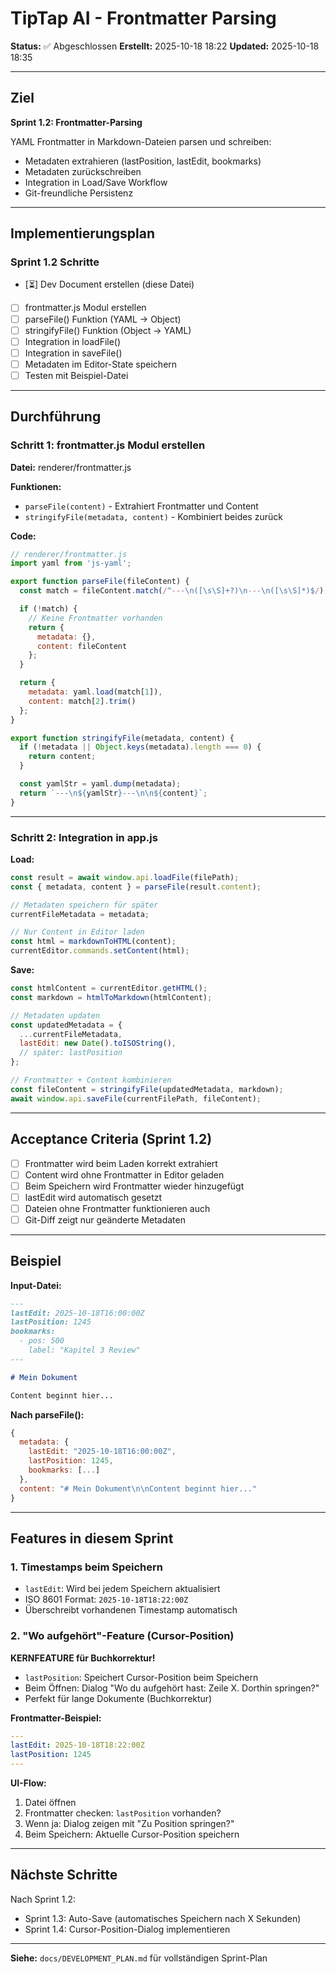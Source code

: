 # TipTap AI - Frontmatter Parsing

**Status:** ✅ Abgeschlossen
**Erstellt:** 2025-10-18 18:22
**Updated:** 2025-10-18 18:35

---

## Ziel

**Sprint 1.2: Frontmatter-Parsing**

YAML Frontmatter in Markdown-Dateien parsen und schreiben:
- Metadaten extrahieren (lastPosition, lastEdit, bookmarks)
- Metadaten zurückschreiben
- Integration in Load/Save Workflow
- Git-freundliche Persistenz

---

## Implementierungsplan

### Sprint 1.2 Schritte

- [⏳] Dev Document erstellen (diese Datei)
- [ ] frontmatter.js Modul erstellen
- [ ] parseFile() Funktion (YAML → Object)
- [ ] stringifyFile() Funktion (Object → YAML)
- [ ] Integration in loadFile()
- [ ] Integration in saveFile()
- [ ] Metadaten im Editor-State speichern
- [ ] Testen mit Beispiel-Datei

---

## Durchführung

### Schritt 1: frontmatter.js Modul erstellen

**Datei:** renderer/frontmatter.js

**Funktionen:**
- `parseFile(content)` - Extrahiert Frontmatter und Content
- `stringifyFile(metadata, content)` - Kombiniert beides zurück

**Code:**
```javascript
// renderer/frontmatter.js
import yaml from 'js-yaml';

export function parseFile(fileContent) {
  const match = fileContent.match(/^---\n([\s\S]+?)\n---\n([\s\S]*)$/);

  if (!match) {
    // Keine Frontmatter vorhanden
    return {
      metadata: {},
      content: fileContent
    };
  }

  return {
    metadata: yaml.load(match[1]),
    content: match[2].trim()
  };
}

export function stringifyFile(metadata, content) {
  if (!metadata || Object.keys(metadata).length === 0) {
    return content;
  }

  const yamlStr = yaml.dump(metadata);
  return `---\n${yamlStr}---\n\n${content}`;
}
```

---

### Schritt 2: Integration in app.js

**Load:**
```javascript
const result = await window.api.loadFile(filePath);
const { metadata, content } = parseFile(result.content);

// Metadaten speichern für später
currentFileMetadata = metadata;

// Nur Content in Editor laden
const html = markdownToHTML(content);
currentEditor.commands.setContent(html);
```

**Save:**
```javascript
const htmlContent = currentEditor.getHTML();
const markdown = htmlToMarkdown(htmlContent);

// Metadaten updaten
const updatedMetadata = {
  ...currentFileMetadata,
  lastEdit: new Date().toISOString(),
  // später: lastPosition
};

// Frontmatter + Content kombinieren
const fileContent = stringifyFile(updatedMetadata, markdown);
await window.api.saveFile(currentFilePath, fileContent);
```

---

## Acceptance Criteria (Sprint 1.2)

- [ ] Frontmatter wird beim Laden korrekt extrahiert
- [ ] Content wird ohne Frontmatter in Editor geladen
- [ ] Beim Speichern wird Frontmatter wieder hinzugefügt
- [ ] lastEdit wird automatisch gesetzt
- [ ] Dateien ohne Frontmatter funktionieren auch
- [ ] Git-Diff zeigt nur geänderte Metadaten

---

## Beispiel

**Input-Datei:**
```markdown
---
lastEdit: 2025-10-18T16:00:00Z
lastPosition: 1245
bookmarks:
  - pos: 500
    label: "Kapitel 3 Review"
---

# Mein Dokument

Content beginnt hier...
```

**Nach parseFile():**
```javascript
{
  metadata: {
    lastEdit: "2025-10-18T16:00:00Z",
    lastPosition: 1245,
    bookmarks: [...]
  },
  content: "# Mein Dokument\n\nContent beginnt hier..."
}
```

---

## Features in diesem Sprint

### 1. Timestamps beim Speichern
- `lastEdit`: Wird bei jedem Speichern aktualisiert
- ISO 8601 Format: `2025-10-18T18:22:00Z`
- Überschreibt vorhandenen Timestamp automatisch

### 2. "Wo aufgehört"-Feature (Cursor-Position)
**KERNFEATURE für Buchkorrektur!**

- `lastPosition`: Speichert Cursor-Position beim Speichern
- Beim Öffnen: Dialog "Wo du aufgehört hast: Zeile X. Dorthin springen?"
- Perfekt für lange Dokumente (Buchkorrektur)

**Frontmatter-Beispiel:**
```yaml
---
lastEdit: 2025-10-18T18:22:00Z
lastPosition: 1245
---
```

**UI-Flow:**
1. Datei öffnen
2. Frontmatter checken: `lastPosition` vorhanden?
3. Wenn ja: Dialog zeigen mit "Zu Position springen?"
4. Beim Speichern: Aktuelle Cursor-Position speichern

---

## Nächste Schritte

Nach Sprint 1.2:
- Sprint 1.3: Auto-Save (automatisches Speichern nach X Sekunden)
- Sprint 1.4: Cursor-Position-Dialog implementieren

---

**Siehe:** `docs/DEVELOPMENT_PLAN.md` für vollständigen Sprint-Plan
